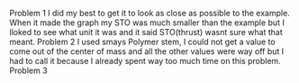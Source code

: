 Problem 1 I did my best to get it to look as close as possible to the example. When it made the graph my STO was much smaller than the example but I lloked to see what unit it was and it said STO(thrust) wasnt sure what that meant.
Problem 2 I used smays Polymer stem, I could not get a value to come out of the center of mass and all the other values were way off but I had to call it because I already spent way too much time on this problem.
Problem 3
